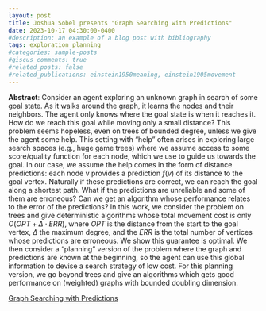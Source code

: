 ```yaml
---
layout: post
title: Joshua Sobel presents "Graph Searching with Predictions"
date: 2023-10-17 04:30:00-0400
#description: an example of a blog post with bibliography
tags: exploration planning
#categories: sample-posts
#giscus_comments: true
#related_posts: false
#related_publications: einstein1950meaning, einstein1905movement
---
```


**Abstract**: Consider an agent exploring an unknown graph in search of some goal state. As it walks around the graph, it learns the nodes and their neighbors. The agent only knows where the goal state is when it reaches it. How do we reach this goal while moving only a small distance? This problem seems hopeless, even on trees of bounded degree, unless we give the agent some help. This setting with “help” often arises in exploring large search spaces (e.g., huge game trees) where we assume access to some score/quality function for each node, which we use to guide us towards the goal. In our case, we assume the help comes in the form of distance predictions: each node v provides a prediction $f(v)$ of its distance to the goal vertex. Naturally if these predictions are correct, we can reach the goal along a shortest path. What if the predictions are unreliable and some of them are erroneous? Can we get an algorithm whose performance relates to the error of the predictions?
In this work, we consider the problem on trees and give deterministic algorithms whose total movement cost is only $O(OPT +\Delta\cdot ERR)$, where $OPT$ is the distance from the start to the goal vertex, $\Delta$ the maximum degree, and the $ERR$ is the total number of vertices whose predictions are erroneous. We show this guarantee is optimal. We then consider a “planning” version of the problem where the graph and predictions are known at the beginning, so the agent can use this global information to devise a search strategy of low cost. For this planning version, we go beyond trees and give an algorithms which gets good performance on (weighted) graphs with bounded doubling dimension.

[Graph Searching with Predictions](https://arxiv.org/pdf/2212.14220.pdf)